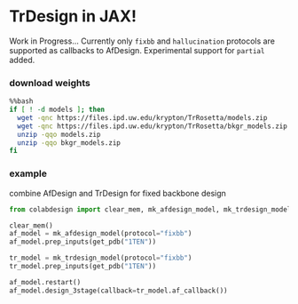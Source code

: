 # TrDesign in JAX!
Work in Progress...
Currently only `fixbb` and `hallucination` protocols are supported as callbacks to AfDesign. Experimental support for `partial` added.

### download weights
```bash
%%bash
if [ ! -d models ]; then
  wget -qnc https://files.ipd.uw.edu/krypton/TrRosetta/models.zip
  wget -qnc https://files.ipd.uw.edu/krypton/TrRosetta/bkgr_models.zip
  unzip -qqo models.zip
  unzip -qqo bkgr_models.zip
fi
```

### example
combine AfDesign and TrDesign for fixed backbone design 
```python
from colabdesign import clear_mem, mk_afdesign_model, mk_trdesign_model

clear_mem()
af_model = mk_afdesign_model(protocol="fixbb")
af_model.prep_inputs(get_pdb("1TEN"))

tr_model = mk_trdesign_model(protocol="fixbb")
tr_model.prep_inputs(get_pdb("1TEN"))

af_model.restart()
af_model.design_3stage(callback=tr_model.af_callback())
```


